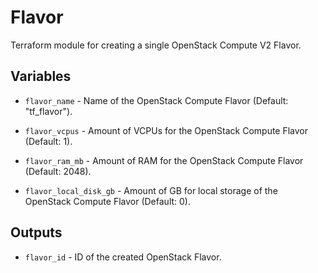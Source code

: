 # Flavor

Terraform module for creating a single OpenStack Compute V2 Flavor.

## Variables

  * `flavor_name` - Name of the OpenStack Compute Flavor (Default: "tf_flavor").

  * `flavor_vcpus` - Amount of VCPUs for the OpenStack Compute Flavor
  (Default: 1).

  * `flavor_ram_mb` - Amount of RAM for the OpenStack Compute Flavor
  (Default: 2048).

  * `flavor_local_disk_gb` - Amount of GB for local storage of the OpenStack
  Compute Flavor (Default: 0).

## Outputs

  * `flavor_id` - ID of the created OpenStack Flavor.